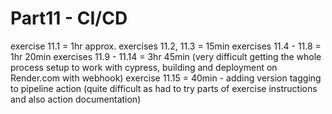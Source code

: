 # Part11 - CI/CD

exercise 11.1 = 1hr approx.
exercises 11.2, 11.3 = 15min
exercises 11.4 - 11.8 = 1hr 20min
exercises 11.9 - 11.14 = 3hr 45min (very difficult getting the whole process setup to work with cypress, building and deployment on Render.com with webhook)
exercise 11.15 = 40min - adding version tagging to pipeline action (quite difficult as had to try parts of exercise instructions and also action documentation)

